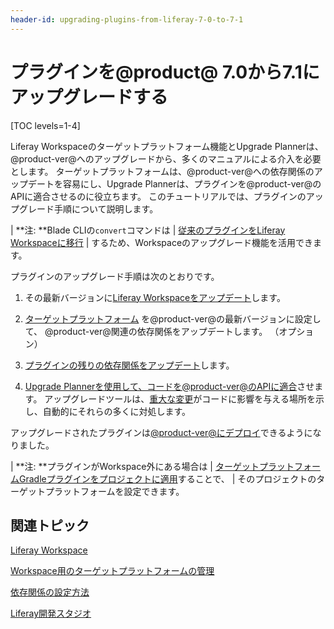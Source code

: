 ```yaml
---
header-id: upgrading-plugins-from-liferay-7-0-to-7-1
---
```


# プラグインを@product@ 7.0から7.1にアップグレードする

[TOC levels=1-4]

Liferay Workspaceのターゲットプラットフォーム機能とUpgrade Plannerは、@product-ver@へのアップグレードから、多くのマニュアルによる介入を必要とします。 ターゲットプラットフォームは、@product-ver@への依存関係のアップデートを容易にし、Upgrade Plannerは、プラグインを@product-ver@のAPIに適合させるのに役立ちます。 このチュートリアルでは、プラグインのアップグレード手順について説明します。

| **注: **Blade CLIの`convert`コマンドは | [従来のプラグインをLiferay Workspaceに移行](/docs/7-1/tutorials/-/knowledge_base/t/migrating-traditional-plugins-to-workspace-web-applications) | するため、Workspaceのアップグレード機能を活用できます。

プラグインのアップグレード手順は次のとおりです。

1.  その最新バージョンに[Liferay Workspaceをアップデート](/docs/7-1/tutorials/-/knowledge_base/t/updating-liferay-workspace)します。

2.  [ターゲットプラットフォーム](/docs/7-1/tutorials/-/knowledge_base/t/managing-the-target-platform-for-liferay-workspace) を@product-ver@の最新バージョンに設定して、 @product-ver@関連の依存関係をアップデートします。 （オプション）

3.  [プラグインの残りの依存関係をアップデート](/docs/7-1/tutorials/-/knowledge_base/t/configuring-dependencies)します。

4.  [Upgrade Plannerを使用して、コードを@product-ver@のAPIに適合](/docs/7-1/tutorials/-/knowledge_base/t/liferay-upgrade-planner)させます。 アップグレードツールは、[重大な変更](/docs/7-1/reference/-/knowledge_base/r/breaking-changes)がコードに影響を与える場所を示し、自動的にそれらの多くに対処します。

アップグレードされたプラグインは[@product-ver@にデプロイ](/docs/7-1/tutorials/-/knowledge_base/t/starting-module-development#building-and-deploying-a-module)できるようになりました。

| **注: **プラグインがWorkspace外にある場合は | [ターゲットプラットフォームGradleプラグインをプロジェクトに適用](/docs/7-1/tutorials/-/knowledge_base/t/managing-the-target-platform-for-liferay-workspace#targeting-a-platform-outside-of-workspace)することで、 | そのプロジェクトのターゲットプラットフォームを設定できます。

## 関連トピック

[Liferay Workspace](/docs/7-1/tutorials/-/knowledge_base/t/liferay-workspace)

[Workspace用のターゲットプラットフォームの管理](/docs/7-1/tutorials/-/knowledge_base/t/managing-the-target-platform-for-liferay-workspace)

[依存関係の設定方法](/docs/7-1/tutorials/-/knowledge_base/t/managing-the-target-platform-for-liferay-workspace)

[Liferay開発スタジオ](/docs/7-1/tutorials/-/knowledge_base/t/liferay-ide)

